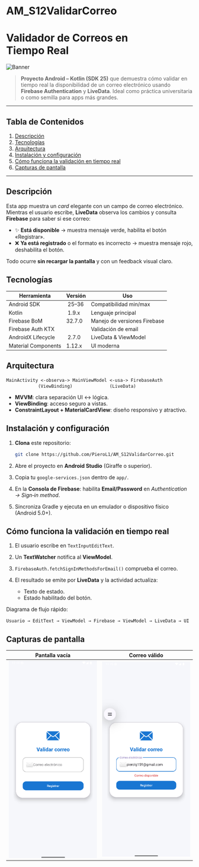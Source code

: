 ﻿# AM_S12ValidarCorreo

# Validador de Correos en Tiempo Real

![Banner](assets/header.png)

> **Proyecto Android – Kotlin (SDK 25)** que demuestra cómo validar en tiempo real la disponibilidad de un correo electrónico usando **Firebase Authentication** y **LiveData**. Ideal como práctica universitaria o como semilla para apps más grandes.

---

## Tabla de Contenidos

1. [Descripción](#descripción)
2. [Tecnologías](#tecnologías)
3. [Arquitectura](#arquitectura)
4. [Instalación y configuración](#instalación-y-configuración)
5. [Cómo funciona la validación en tiempo real](#cómo-funciona-la-validación-en-tiempo-real)
6. [Capturas de pantalla](#capturas-de-pantalla)

---

## Descripción

Esta app muestra un *card* elegante con un campo de correo electrónico. Mientras el usuario escribe, **LiveData** observa los cambios y consulta **Firebase** para saber si ese correo:

* ✨ **Está disponible** → muestra mensaje verde, habilita el botón «Registrar».
* ❌ **Ya está registrado** o el formato es incorrecto → muestra mensaje rojo, deshabilita el botón.

Todo ocurre **sin recargar la pantalla** y con un feedback visual claro.

## Tecnologías

| Herramienta         | Versión | Uso                          |
| ------------------- | ------- | ---------------------------- |
| Android SDK         |  25–36  | Compatibilidad min/max       |
| Kotlin              |  1.9.x  | Lenguaje principal           |
| Firebase BoM        | 32.7.0  | Manejo de versiones Firebase |
| Firebase Auth KTX   |         | Validación de email          |
| AndroidX Lifecycle  |  2.7.0  | LiveData & ViewModel         |
| Material Components | 1.12.x  | UI moderna                   |

## Arquitectura

```
MainActivity <-observa-> MainViewModel <-usa-> FirebaseAuth
            (ViewBinding)              (LiveData)
```

* **MVVM**: clara separación UI ↔ lógica.
* **ViewBinding**: acceso seguro a vistas.
* **ConstraintLayout + MaterialCardView**: diseño responsivo y atractivo.

## Instalación y configuración

1. **Clona** este repositorio:

   ```bash
   git clone https://github.com/PieroL1/AM_S12ValidarCorreo.git
   ```
2. Abre el proyecto en **Android Studio** (Giraffe o superior).
3. Copia tu `google-services.json` dentro de `app/`.
4. En la **Consola de Firebase**: habilita **Email/Password** en *Authentication → Sign‑in method*.
5. Sincroniza Gradle y ejecuta en un emulador o dispositivo físico (Android 5.0+).

## Cómo funciona la validación en tiempo real

1. El usuario escribe en `TextInputEditText`.
2. Un **TextWatcher** notifica al **ViewModel**.
3. `FirebaseAuth.fetchSignInMethodsForEmail()` comprueba el correo.
4. El resultado se emite por **LiveData** y la actividad actualiza:

   * Texto de estado.
   * Estado habilitado del botón.

Diagrama de flujo rápido:

```
Usuario → EditText → ViewModel → Firebase → ViewModel → LiveData → UI
```

## Capturas de pantalla

| Pantalla vacía                        | Correo válido                         |
| ------------------------------------- | ------------------------------------- |
| ![Empty](assets/screenshot_empty.png) | ![Valid](assets/screenshot_valid.png) |

